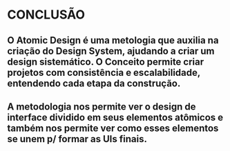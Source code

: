 # CONCLUSÃO

## O Atomic Design é uma metologia que auxilia na criação do Design System, ajudando a criar um design sistemático. O Conceito permite criar projetos com consistência e escalabilidade, entendendo cada etapa da construção.

## A metodologia nos permite ver o design de interface dividido em seus elementos atômicos e também nos permite ver como esses elementos se unem p/ formar as UIs finais.